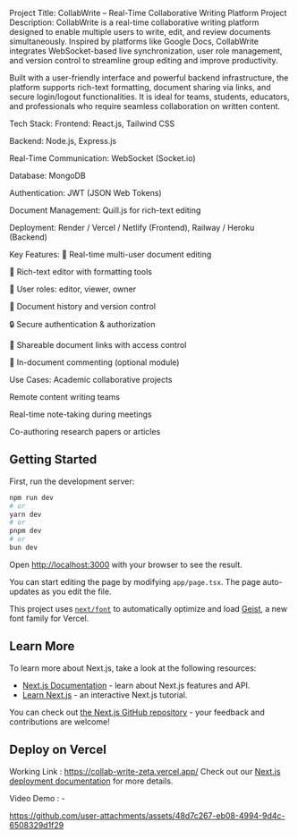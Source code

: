 Project Title: CollabWrite – Real-Time Collaborative Writing Platform
Project Description:
CollabWrite is a real-time collaborative writing platform designed to enable multiple users to write, edit, and review documents simultaneously. Inspired by platforms like Google Docs, CollabWrite integrates WebSocket-based live synchronization, user role management, and version control to streamline group editing and improve productivity.

Built with a user-friendly interface and powerful backend infrastructure, the platform supports rich-text formatting, document sharing via links, and secure login/logout functionalities. It is ideal for teams, students, educators, and professionals who require seamless collaboration on written content.

Tech Stack:
Frontend: React.js, Tailwind CSS

Backend: Node.js, Express.js

Real-Time Communication: WebSocket (Socket.io)

Database: MongoDB

Authentication: JWT (JSON Web Tokens)

Document Management: Quill.js for rich-text editing

Deployment: Render / Vercel / Netlify (Frontend), Railway / Heroku (Backend)

Key Features:
🔁 Real-time multi-user document editing

📝 Rich-text editor with formatting tools

👥 User roles: editor, viewer, owner

📜 Document history and version control

🔒 Secure authentication & authorization

🔗 Shareable document links with access control

💬 In-document commenting (optional module)

Use Cases:
Academic collaborative projects

Remote content writing teams

Real-time note-taking during meetings

Co-authoring research papers or articles



## Getting Started

First, run the development server:

```bash
npm run dev
# or
yarn dev
# or
pnpm dev
# or
bun dev
```

Open [http://localhost:3000](http://localhost:3000) with your browser to see the result.

You can start editing the page by modifying `app/page.tsx`. The page auto-updates as you edit the file.

This project uses [`next/font`](https://nextjs.org/docs/app/building-your-application/optimizing/fonts) to automatically optimize and load [Geist](https://vercel.com/font), a new font family for Vercel.

## Learn More

To learn more about Next.js, take a look at the following resources:

- [Next.js Documentation](https://nextjs.org/docs) - learn about Next.js features and API.
- [Learn Next.js](https://nextjs.org/learn) - an interactive Next.js tutorial.

You can check out [the Next.js GitHub repository](https://github.com/vercel/next.js) - your feedback and contributions are welcome!

## Deploy on Vercel

Working Link  : https://collab-write-zeta.vercel.app/
Check out our [Next.js deployment documentation](https://nextjs.org/docs/app/building-your-application/deploying) for more details.

Video Demo : - 



https://github.com/user-attachments/assets/48d7c267-eb08-4994-9d4c-6508329d1f29


